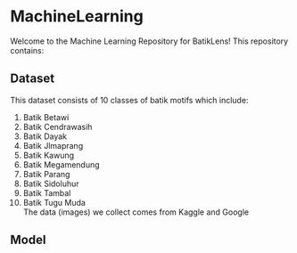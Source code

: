 # MachineLearning
  Welcome to the Machine Learning Repository for BatikLens! This repository contains:
  
## Dataset
This dataset consists of 10 classes of batik motifs which include:
  1. Batik Betawi
  2. Batik Cendrawasih
  3. Batik Dayak
  4. Batik Jlmaprang
  5. Batik Kawung
  6. Batik Megamendung
  7. Batik Parang
  8. Batik Sidoluhur
  9. Batik Tambal
  10. Batik Tugu Muda      
The data (images) we collect comes from Kaggle and Google

## Model


